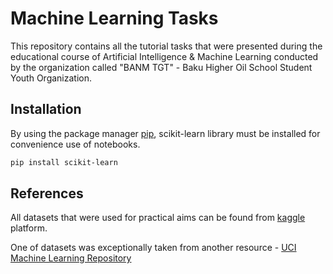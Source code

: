 # Machine Learning Tasks

This repository contains all the tutorial tasks that were presented during the educational course of Artificial Intelligence & Machine Learning conducted by the organization called "BANM TGT" - Baku Higher Oil School Student Youth Organization.

## Installation

By using the package manager [pip](https://pip.pypa.io/en/stable/), scikit-learn library must be installed for convenience use of notebooks.

```bash
pip install scikit-learn
```

## References
All datasets that were used for practical aims can be found from [kaggle](https://www.kaggle.com/) platform.

One of datasets was exceptionally taken from another resource - [UCI Machine Learning Repository](https://archive.ics.uci.edu/ml/datasets/Breast+Cancer+Wisconsin+%28Original%29)

